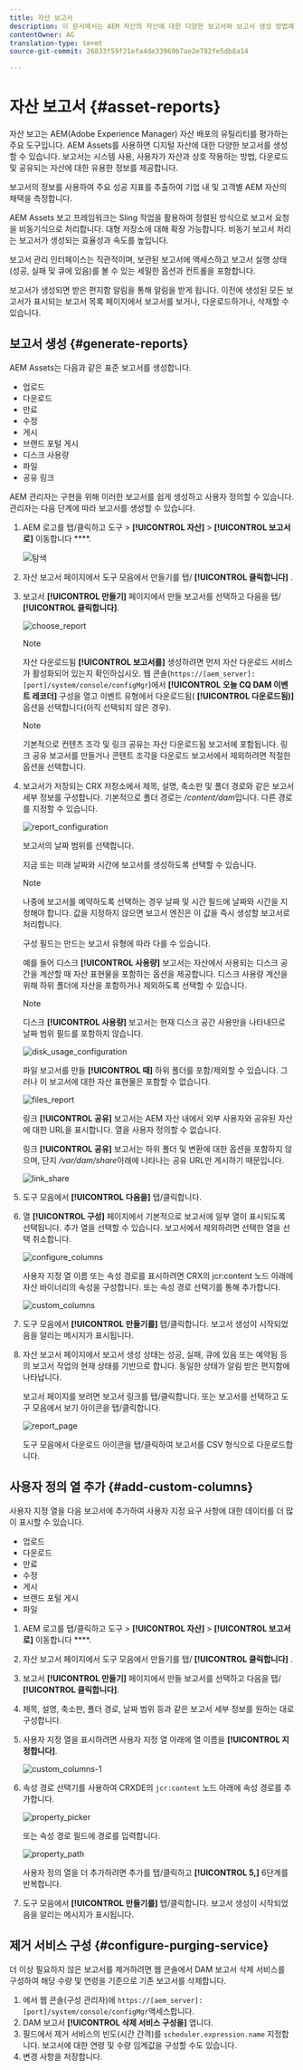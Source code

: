 ```yaml
---
title: 자산 보고서
description: 이 문서에서는 AEM 자산의 자산에 대한 다양한 보고서와 보고서 생성 방법에 대해 설명합니다.
contentOwner: AG
translation-type: tm+mt
source-git-commit: 26833f59f21efa4de33969b7ae2e782fe5db8a14

---
```



# 자산 보고서 {#asset-reports}

자산 보고는 AEM(Adobe Experience Manager) 자산 배포의 유틸리티를 평가하는 주요 도구입니다. AEM Assets를 사용하면 디지털 자산에 대한 다양한 보고서를 생성할 수 있습니다. 보고서는 시스템 사용, 사용자가 자산과 상호 작용하는 방법, 다운로드 및 공유되는 자산에 대한 유용한 정보를 제공합니다.

보고서의 정보를 사용하여 주요 성공 지표를 추출하여 기업 내 및 고객별 AEM 자산의 채택을 측정합니다.

AEM Assets 보고 프레임워크는 Sling 작업을 활용하여 정렬된 방식으로 보고서 요청을 비동기식으로 처리합니다. 대형 저장소에 대해 확장 가능합니다. 비동기 보고서 처리는 보고서가 생성되는 효율성과 속도를 높입니다.

보고서 관리 인터페이스는 직관적이며, 보관된 보고서에 액세스하고 보고서 실행 상태(성공, 실패 및 큐에 있음)를 볼 수 있는 세밀한 옵션과 컨트롤을 포함합니다.

보고서가 생성되면 받은 편지함 알림을 통해 알림을 받게 <!-- through an email (optional) and --> 됩니다. 이전에 생성된 모든 보고서가 표시되는 보고서 목록 페이지에서 보고서를 보거나, 다운로드하거나, 삭제할 수 있습니다.

## 보고서 생성 {#generate-reports}

AEM Assets는 다음과 같은 표준 보고서를 생성합니다.

* 업로드
* 다운로드
* 만료
* 수정
* 게시
* 브랜드 포털 게시
* 디스크 사용량
* 파일
* 공유 링크

AEM 관리자는 구현을 위해 이러한 보고서를 쉽게 생성하고 사용자 정의할 수 있습니다. 관리자는 다음 단계에 따라 보고서를 생성할 수 있습니다.

1. AEM 로고를 탭/클릭하고 도구 > **[!UICONTROL 자산]** > **[!UICONTROL 보고서로]** 이동합니다 ****.

   ![탐색](assets/navigation.png)

1. 자산 보고서 페이지에서 도구 모음에서 만들기를 탭/ **[!UICONTROL 클릭합니다]** .
1. 보고서 **[!UICONTROL 만들기]** 페이지에서 만들 보고서를 선택하고 다음을 탭/ **[!UICONTROL 클릭합니다]**.

   ![choose_report](assets/choose_report.png)

   >[!NOTE]
   >
   >자산 다운로드됨 **[!UICONTROL 보고서를]** 생성하려면 먼저 자산 다운로드 서비스가 활성화되어 있는지 확인하십시오. 웹 콘솔(`https://[aem_server]:[port]/system/console/configMgr`)에서 **[!UICONTROL 오늘 CQ DAM 이벤트 레코더]** 구성을 열고 이벤트 유형에서 다운로드됨( **[!UICONTROL 다운로드됨)]** 옵션을 선택합니다(아직 선택되지 않은 경우).

   >[!NOTE]
   >
   >기본적으로 컨텐츠 조각 및 링크 공유는 자산 다운로드됨 보고서에 포함됩니다. 링크 공유 보고서를 만들거나 콘텐트 조각을 다운로드 보고서에서 제외하려면 적절한 옵션을 선택합니다.

1. 보고서가 저장되는 CRX 저장소에서 제목, 설명, 축소판 및 폴더 경로와 같은 보고서 세부 정보를 구성합니다. 기본적으로 폴더 경로는 */content/dam*&#x200B;입니다. 다른 경로를 지정할 수 있습니다.

   ![report_configuration](assets/report_configuration.png)

   보고서의 날짜 범위를 선택합니다.

   지금 또는 미래 날짜와 시간에 보고서를 생성하도록 선택할 수 있습니다.

   >[!NOTE]
   >
   >나중에 보고서를 예약하도록 선택하는 경우 날짜 및 시간 필드에 날짜와 시간을 지정해야 합니다. 값을 지정하지 않으면 보고서 엔진은 이 값을 즉시 생성할 보고서로 처리합니다.

   구성 필드는 만드는 보고서 유형에 따라 다를 수 있습니다.

   예를 들어 디스크 **[!UICONTROL 사용량]** 보고서는 자산에서 사용되는 디스크 공간을 계산할 때 자산 표현물을 포함하는 옵션을 제공합니다. 디스크 사용량 계산을 위해 하위 폴더에 자산을 포함하거나 제외하도록 선택할 수 있습니다.

   >[!NOTE]
   >
   >디스크 **[!UICONTROL 사용량]** 보고서는 현재 디스크 공간 사용만을 나타내므로 날짜 범위 필드를 포함하지 않습니다.

   ![disk_usage_configuration](assets/disk_usage_configuration.png)

   파일 보고서를 만들 **[!UICONTROL 때]** 하위 폴더를 포함/제외할 수 있습니다. 그러나 이 보고서에 대한 자산 표현물은 포함할 수 없습니다.

   ![files_report](assets/files_report.png)

   링크 **[!UICONTROL 공유]** 보고서는 AEM 자산 내에서 외부 사용자와 공유된 자산에 대한 URL을 표시합니다. <!-- It includes email ids of the user who shared the assets, emails ids of users with which the assets are shared, share date, and expiration date for the link. --> 열을 사용자 정의할 수 없습니다.

   링크 **[!UICONTROL 공유]** 보고서는 하위 폴더 및 변환에 대한 옵션을 포함하지 않으며, 단지 */var/dam/share*&#x200B;아래에 나타나는 공유 URL만 게시하기 때문입니다.

   ![link_share](assets/link_share.png)

1. 도구 모음에서 **[!UICONTROL 다음을]** 탭/클릭합니다.

1. 열 **[!UICONTROL 구성]** 페이지에서 기본적으로 보고서에 일부 열이 표시되도록 선택됩니다. 추가 열을 선택할 수 있습니다. 보고서에서 제외하려면 선택한 열을 선택 취소합니다.

   ![configure_columns](assets/configure_columns.png)

   사용자 지정 열 이름 또는 속성 경로를 표시하려면 CRX의 jcr:content 노드 아래에 자산 바이너리의 속성을 구성합니다. 또는 속성 경로 선택기를 통해 추가합니다.

   ![custom_columns](assets/custom_columns.png)

1. 도구 모음에서 **[!UICONTROL 만들기를]** 탭/클릭합니다. 보고서 생성이 시작되었음을 알리는 메시지가 표시됩니다.
1. 자산 보고서 페이지에서 보고서 생성 상태는 성공, 실패, 큐에 있음 또는 예약됨 등의 보고서 작업의 현재 상태를 기반으로 합니다. 동일한 상태가 알림 받은 편지함에 나타납니다.

   보고서 페이지를 보려면 보고서 링크를 탭/클릭합니다. 또는 보고서를 선택하고 도구 모음에서 보기 아이콘을 탭/클릭합니다.

   ![report_page](assets/report_page.png)

   도구 모음에서 다운로드 아이콘을 탭/클릭하여 보고서를 CSV 형식으로 다운로드합니다.

## 사용자 정의 열 추가 {#add-custom-columns}

사용자 지정 열을 다음 보고서에 추가하여 사용자 지정 요구 사항에 대한 데이터를 더 많이 표시할 수 있습니다.

* 업로드
* 다운로드
* 만료
* 수정
* 게시
* 브랜드 포털 게시
* 파일

1. AEM 로고를 탭/클릭하고 도구 > **[!UICONTROL 자산]** > **[!UICONTROL 보고서로]** 이동합니다 ****.
1. 자산 보고서 페이지에서 도구 모음에서 만들기를 탭/ **[!UICONTROL 클릭합니다]** .

1. 보고서 **[!UICONTROL 만들기]** 페이지에서 만들 보고서를 선택하고 다음을 탭/ **[!UICONTROL 클릭합니다]**.
1. 제목, 설명, 축소판, 폴더 경로, 날짜 범위 등과 같은 보고서 세부 정보를 원하는 대로 구성합니다.

1. 사용자 지정 열을 표시하려면 사용자 지정 열 아래에 열 이름을 **[!UICONTROL 지정합니다]**.

   ![custom_columns-1](assets/custom_columns-1.png)

1. 속성 경로 선택기를 사용하여 CRXDE의 `jcr:content` 노드 아래에 속성 경로를 추가합니다.

   ![property_picker](assets/property_picker.png)

   또는 속성 경로 필드에 경로를 입력합니다.

   ![property_path](assets/property_path.png)

   사용자 정의 열을 더 추가하려면 추가를 탭/클릭하고 **[!UICONTROL 5,]** 6단계를 반복합니다.

1. 도구 모음에서 **[!UICONTROL 만들기를]** 탭/클릭합니다. 보고서 생성이 시작되었음을 알리는 메시지가 표시됩니다.

## 제거 서비스 구성 {#configure-purging-service}

더 이상 필요하지 않은 보고서를 제거하려면 웹 콘솔에서 DAM 보고서 삭제 서비스를 구성하여 해당 수량 및 연령을 기준으로 기존 보고서를 삭제합니다.

1. 에서 웹 콘솔(구성 관리자)에 `https://[aem_server]:[port]/system/console/configMgr`액세스합니다.
1. DAM 보고서 **[!UICONTROL 삭제 서비스 구성을]** 엽니다.
1. 필드에서 제거 서비스의 빈도(시간 간격)를 `scheduler.expression.name` 지정합니다. 보고서에 대한 연령 및 수량 임계값을 구성할 수도 있습니다.
1. 변경 사항을 저장합니다.
